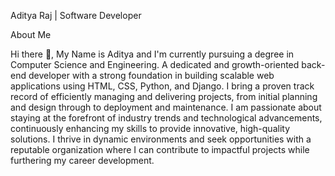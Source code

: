 Aditya Raj | Software Developer

About Me

Hi there 👋, My Name is Aditya and I'm currently pursuing a degree in Computer Science and Engineering. A dedicated and growth-oriented back-end developer with a strong foundation in building scalable web applications using HTML, CSS, Python, and Django. I bring a proven track record of efficiently managing and delivering projects, from initial planning and design through to deployment and maintenance. I am passionate about staying at the forefront of industry trends and technological advancements, continuously enhancing my skills to provide innovative, high-quality solutions. I thrive in dynamic environments and seek opportunities with a reputable organization where I can contribute to impactful projects while furthering my career development.
